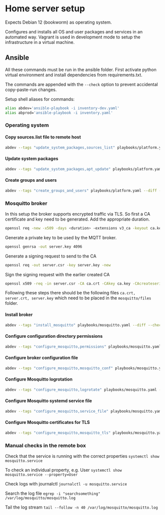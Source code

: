 # Home server setup

Expects Debian 12 (bookworm) as operating system.

Configures and installs all OS and user packages and services in an automated way. Vagrant is used in development mode to setup the infrastructure in a virtual machine.

## Ansible

All these commands must be run in the ansible folder. First activate python virtual environment and install dependencies from requirements.txt.

The commands are appended with the `--check` option to prevent accidental copy-paste-run changes.

Setup shell aliases for commands:
```sh
alias abdev='ansible-playbook -i inventory-dev.yaml'
alias abprod='ansible-playbook -i inventory.yaml'
```

### Operating system

#### Copy sources.list file to remote host
```sh
abdev --tags "update_system_packages,sources_list" playbooks/platform.yaml --diff --check
```

#### Update system packages
```sh
abdev --tags "update_system_packages,apt_update" playbooks/platform.yaml --diff --check
```

#### Create groups and users
```sh
abdev --tags "create_groups_and_users" playbooks/platform.yaml --diff --check
```

### Mosquitto broker

In this setup the broker supports encrypted traffic via TLS. So first a CA certificate and key need to be generated. Add the appropriate duration.

```sh
openssl req -new -x509 -days <duration> -extensions v3_ca -keyout ca.key -out ca.crt
```

Generate a private key to be used by the MQTT broker.

```sh
openssl genrsa -out server.key 4096
```

Generate a signing request to send to the CA

```sh
openssl req -out server.csr -key server.key -new
```

Sign the signing request with the earlier created CA

```sh
openssl x509 -req -in server.csr -CA ca.crt -CAkey ca.key -CAcreateserial -out server.crt -days <duration>
```

Following these steps there should be the following files `ca.crt, server.crt, server.key` which need to be placed in the `mosquitto/files` folder.

#### Install broker
```sh
abdev --tags "install_mosquitto" playbooks/mosquitto.yaml --diff --check
```

#### Configure configuration directory permissions
```sh
abdev --tags "configure_mosquitto,permissions" playbooks/mosquitto.yaml --diff --check
```

#### Configure broker configuration file
```sh
abdev --tags "configure_mosquitto,mosquitto_conf" playbooks/mosquitto.yaml --diff --check
```

#### Configure Mosquitto logrotation
```sh
abdev --tags "configure_mosquitto,logrotate" playbooks/mosquitto.yaml --diff --check
```

#### Configure Mosquitto systemd service file
```sh
abdev --tags "configure_mosquitto,service_file" playbooks/mosquitto.yaml --diff --check
```

#### Configure Mosquitto certificates for TLS
```sh
abdev --tags "configure_mosquitto,mosquitto_tls" playbooks/mosquitto.yaml --diff --check
```

### Manual checks in the remote box

Check that the service is running with the correct properties
`systemctl show mosquitto.service`

To check an individual property, e.g. User
`systemctl show mosquitto.service --property=User`

Check logs with journalctl
`journalctl -u mosquitto.service`

Search the log file
`egrep -i "searchsomething" /var/log/mosquitto/mosquitto.log`

Tail the log stream
`tail --follow -n 40 /var/log/mosquitto/mosquitto.log`
